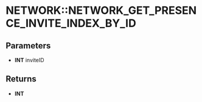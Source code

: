 # NETWORK::NETWORK_GET_PRESENCE_INVITE_INDEX_BY_ID

## Parameters
* **INT** inviteID

## Returns
* **INT**